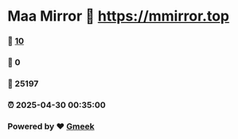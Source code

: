 # Maa Mirror :link: https://mmirror.top 
### :page_facing_up: [10](https://mmirror.top/tag.html) 
### :speech_balloon: 0 
### :hibiscus: 25197 
### :alarm_clock: 2025-04-30 00:35:00 
### Powered by :heart: [Gmeek](https://github.com/Meekdai/Gmeek)
